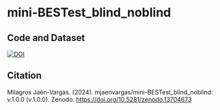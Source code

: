 # mini-BESTest_blind_noblind





## Code and Dataset
[![DOI](https://zenodo.org/badge/853126161.svg)](https://zenodo.org/doi/10.5281/zenodo.13704672)

## Citation
Milagros Jaén-Vargas. (2024). mjaenvargas/mini-BESTest_blind_noblind: v.1.0.0 (v.1.0.0). Zenodo. https://doi.org/10.5281/zenodo.13704673
